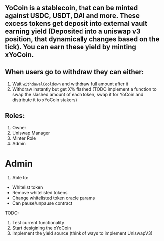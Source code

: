 ## YoCoin is a stablecoin, that can be minted against USDC, USDT, DAI and more. These excess tokens get deposit into external vault earning yield (Deposited into a uniswap v3 position, that dynamically changes based on the tick). You can earn these yield by minting xYoCoin.

## When users go to withdraw they can either:
1. Wait `withdawalCooldown` and withdraw full amount after it
2. Withdraw instantly but get X% flashed
(TODO implement a function to swap the slashed amount of each token, swap it for YoCoin and distribute it to xYoCoin stakers)

## Roles:
1. Owner
2. Uniswap Manager
3. Minter Role
4. Admin

# Admin
1. Able to:
 - Whitelist token
 - Remove whitelisted tokens
 - Change whitelisted token oracle params
 - Can pause/unpause contract

 TODO:
 1. Test current functionality
 2. Start desigining the xYoCoin
 3. Implement the yield source (think of ways to implement UniswapV3)